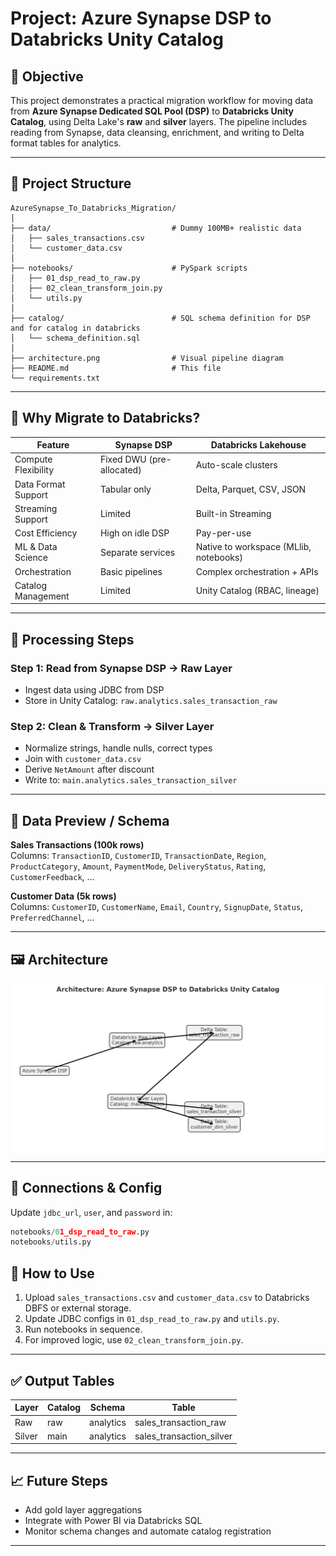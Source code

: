 # Project: Azure Synapse DSP to Databricks Unity Catalog

## 📌 Objective

This project demonstrates a practical migration workflow for moving data from **Azure Synapse Dedicated SQL Pool (DSP)** to **Databricks Unity Catalog**, using Delta Lake's **raw** and **silver** layers. The pipeline includes reading from Synapse, data cleansing, enrichment, and writing to Delta format tables for analytics.

---

## 📂 Project Structure

```
AzureSynapse_To_Databricks_Migration/
│
├── data/                           # Dummy 100MB+ realistic data
│   ├── sales_transactions.csv
│   └── customer_data.csv
│
├── notebooks/                      # PySpark scripts
│   ├── 01_dsp_read_to_raw.py
│   ├── 02_clean_transform_join.py
│   └── utils.py
│
├── catalog/                        # SQL schema definition for DSP and for catalog in databricks
│   └── schema_definition.sql
│
├── architecture.png                # Visual pipeline diagram
├── README.md                       # This file
└── requirements.txt
```

---

## 🧠 Why Migrate to Databricks?

| Feature                  | Synapse DSP       | Databricks Lakehouse    |
|--------------------------|-------------------|--------------------------|
| Compute Flexibility      | Fixed DWU (pre-allocated)         | Auto-scale clusters      |
| Data Format Support      | Tabular only      | Delta, Parquet, CSV, JSON |
| Streaming Support        | Limited           | Built-in Streaming       |
| Cost Efficiency          | High on idle DSP  | Pay-per-use              |
| ML & Data Science        | Separate services | Native to workspace (MLlib, notebooks)     |
| Orchestration            | Basic pipelines   | Complex orchestration + APIs    |
| Catalog Management       | Limited             | Unity Catalog (RBAC, lineage)    |

---

## 🔧 Processing Steps

### Step 1: Read from Synapse DSP → Raw Layer
- Ingest data using JDBC from DSP
- Store in Unity Catalog: `raw.analytics.sales_transaction_raw`

### Step 2: Clean & Transform → Silver Layer
- Normalize strings, handle nulls, correct types
- Join with `customer_data.csv`
- Derive `NetAmount` after discount
- Write to: `main.analytics.sales_transaction_silver`

---

## 🧪 Data Preview / Schema

**Sales Transactions (100k rows)**  
Columns: `TransactionID`, `CustomerID`, `TransactionDate`, `Region`, `ProductCategory`, `Amount`, `PaymentMode`, `DeliveryStatus`, `Rating`, `CustomerFeedback`, ...

**Customer Data (5k rows)**  
Columns: `CustomerID`, `CustomerName`, `Email`, `Country`, `SignupDate`, `Status`, `PreferredChannel`, ...

---

## 🖼️ Architecture

![Architecture](architecture.png)

---

## 🔌 Connections & Config

Update `jdbc_url`, `user`, and `password` in:
```python
notebooks/01_dsp_read_to_raw.py
notebooks/utils.py
```

## 🚀 How to Use

1. Upload `sales_transactions.csv` and `customer_data.csv` to Databricks DBFS or external storage.
2. Update JDBC configs in `01_dsp_read_to_raw.py` and `utils.py`.
3. Run notebooks in sequence.
4. For improved logic, use `02_clean_transform_join.py`.


---

## ✅ Output Tables

| Layer   | Catalog  | Schema    | Table                            |
|---------|----------|-----------|----------------------------------|
| Raw     | raw      | analytics | sales_transaction_raw           |
| Silver  | main     | analytics | sales_transaction_silver        |

---

## 📈 Future Steps

- Add gold layer aggregations
- Integrate with Power BI via Databricks SQL
- Monitor schema changes and automate catalog registration

---
